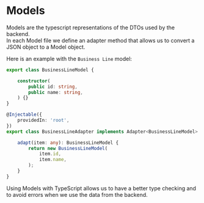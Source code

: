 # Models

Models are the typescript representations of the DTOs used by the backend.</br>
In each Model file we define an adapter method that allows us to convert a JSON object to a Model object.

Here is an example with the `Business Line` model:

``` typescript title="business-line.model.ts"
export class BusinessLineModel {

    constructor(
        public id: string,
        public name: string,
    ) {}
}

@Injectable({
    providedIn: 'root',
})
export class BusinessLineAdapter implements Adapter<BusinessLineModel> {

    adapt(item: any): BusinessLineModel {
        return new BusinessLineModel(
            item.id,
            item.name,
        );
    }
}
```

Using Models with TypeScript allows us to have a better type checking and to avoid errors when we use the data from the backend.
